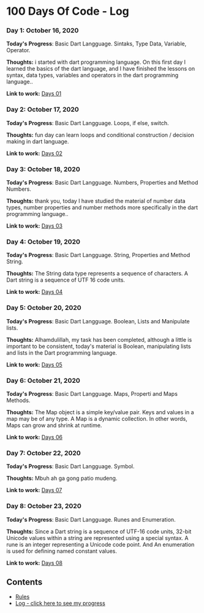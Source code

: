 # 100 Days Of Code - Log


### Day 1: October 16, 2020

**Today's Progress**: Basic Dart Langguage. Sintaks, Type Data, Variable, Operator.

**Thoughts:** i started with dart programming language. On this first day I learned the basics of the dart language, and I have finished the lessons on syntax, data types, variables and operators in the dart programming language..

**Link to work:** [Days 01](https://github.com/danangharissetiawan/100DaysOfCode/tree/master/01_Days/01Days_Dart)


### Day 2: October 17, 2020

**Today's Progress**: Basic Dart Langguage. Loops, if else, switch.

**Thoughts:** fun day can learn loops and conditional construction / decision making in dart language.

**Link to work:** [Days 02](https://github.com/danangharissetiawan/100DaysOfCode/blob/master/log.md)


### Day 3: October 18, 2020

**Today's Progress**: Basic Dart Langguage. Numbers, Properties and Method Numbers.

**Thoughts:** thank you, today I have studied the material of number data types, number properties and number methods more specifically in the dart programming language..

**Link to work:** [Days 03](https://github.com/danangharissetiawan/100DaysOfCode/blob/master/log.md)


### Day 4: October 19, 2020

**Today's Progress**: Basic Dart Langguage. String, Properties and Method String.

**Thoughts:** The String data type represents a sequence of characters. A Dart string is a sequence of UTF 16 code units.

**Link to work:** [Days 04](https://github.com/danangharissetiawan/100DaysOfCode/blob/master/log.md)


### Day 5: October 20, 2020

**Today's Progress**: Basic Dart Langguage. Boolean, Lists and Manipulate lists.

**Thoughts:** Alhamdulillah, my task has been completed, although a little is important to be consistent, today's material is Boolean, manipulating lists and lists in the Dart programming language.

**Link to work:** [Days 05](https://github.com/danangharissetiawan/100DaysOfCode/blob/master/log.md)


### Day 6: October 21, 2020

**Today's Progress**: Basic Dart Langguage. Maps, Properti and Maps Methods.

**Thoughts:** The Map object is a simple key/value pair. Keys and values in a map may be of any type. A Map is a dynamic collection. In other words, Maps can grow and shrink at runtime.

**Link to work:** [Days 06](https://github.com/danangharissetiawan/100DaysOfCode/blob/master/log.md)


### Day 7: October 22, 2020

**Today's Progress**: Basic Dart Langguage. Symbol.

**Thoughts:** Mbuh ah ga gong patio mudeng.

**Link to work:** [Days 07](https://github.com/danangharissetiawan/100DaysOfCode/blob/master/log.md)

### Day 8: October 23, 2020

**Today's Progress**: Basic Dart Langguage. Runes and Enumeration.

**Thoughts:** Since a Dart string is a sequence of UTF-16 code units, 32-bit Unicode values within a string are represented using a special syntax. A rune is an integer representing a Unicode code point. And An enumeration is used for defining named constant values.

**Link to work:** [Days 08](https://github.com/danangharissetiawan/100DaysOfCode/blob/master/log.md)


## Contents
* [Rules](rules.md)
* [Log - click here to see my progress](log.md)